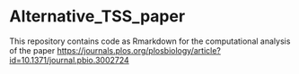 # Alternative_TSS_paper
This repository contains code as Rmarkdown for the computational analysis of the paper https://journals.plos.org/plosbiology/article?id=10.1371/journal.pbio.3002724
